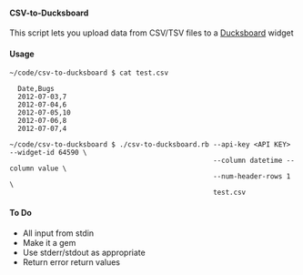 #### CSV-to-Ducksboard
This script lets you upload data from CSV/TSV files to a [Ducksboard](http://ducksboard.com) widget

#### Usage
    ~/code/csv-to-ducksboard $ cat test.csv 

      Date,Bugs
      2012-07-03,7
      2012-07-04,6
      2012-07-05,10
      2012-07-06,8
      2012-07-07,4
    
    ~/code/csv-to-ducksboard $ ./csv-to-ducksboard.rb --api-key <API KEY> --widget-id 64590 \
                                                      --column datetime --column value \
                                                      --num-header-rows 1 \
                                                      test.csv

#### To Do
- All input from stdin
- Make it a gem
- Use stderr/stdout as appropriate
- Return error return values
